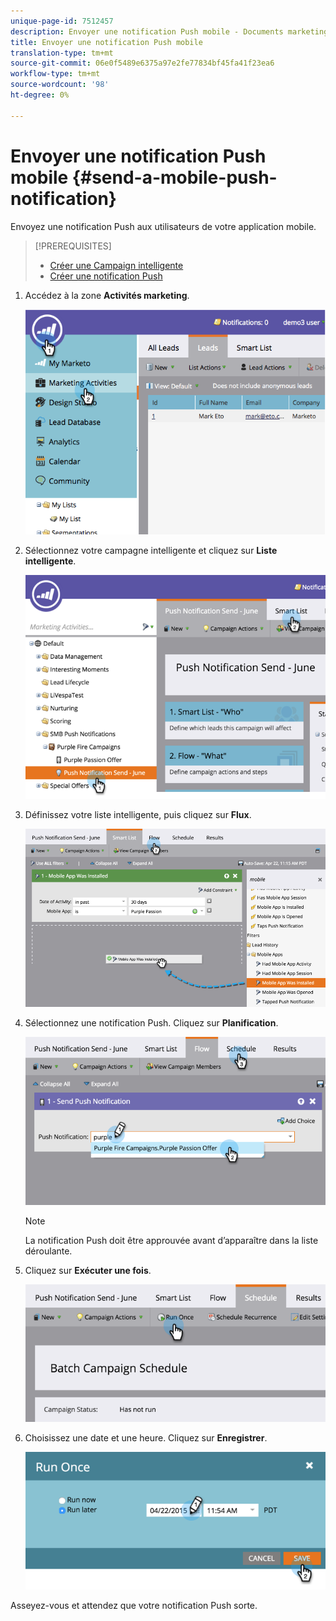 ```yaml
---
unique-page-id: 7512457
description: Envoyer une notification Push mobile - Documents marketing - Documentation du produit
title: Envoyer une notification Push mobile
translation-type: tm+mt
source-git-commit: 06e0f5489e6375a97e2fe77834bf45fa41f23ea6
workflow-type: tm+mt
source-wordcount: '98'
ht-degree: 0%

---
```



# Envoyer une notification Push mobile {#send-a-mobile-push-notification}

Envoyez une notification Push aux utilisateurs de votre application mobile.

>[!PREREQUISITES]
>
>* [Créer une Campaign intelligente](/help/marketo/product-docs/core-marketo-concepts/smart-campaigns/creating-a-smart-campaign/create-a-new-smart-campaign.md)
>* [Créer une notification Push](/help/marketo/product-docs/mobile-marketing/push-notifications/create-a-push-notification.md)


1. Accédez à la zone **Activités marketing**.

   ![](assets/image2015-4-22-18-3a31-3a54.png)

1. Sélectionnez votre campagne intelligente et cliquez sur **Liste intelligente**.

   ![](assets/image2015-4-23-17-3a57-3a46.png)

1. Définissez votre liste intelligente, puis cliquez sur **Flux**.

   ![](assets/image2015-4-22-18-3a33-3a13.png)

1. Sélectionnez une notification Push. Cliquez sur **Planification**.

   ![](assets/image2015-4-22-18-3a33-3a38.png)

   >[!NOTE]
   >
   >La notification Push doit être approuvée avant d’apparaître dans la liste déroulante.

1. Cliquez sur **Exécuter une fois**.

   ![](assets/image2015-4-23-18-3a0-3a54.png)

1. Choisissez une date et une heure. Cliquez sur **Enregistrer**.

   ![](assets/image2015-4-23-18-3a1-3a33.png)

Asseyez-vous et attendez que votre notification Push sorte.
